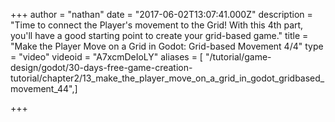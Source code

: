 +++
author = "nathan"
date = "2017-06-02T13:07:41.000Z"
description = "Time to connect the Player's movement to the Grid! With this 4th part, you'll have a good starting point to create your grid-based game."
title = "Make the Player Move on a Grid in Godot: Grid-based Movement 4/4"
type = "video"
videoid = "A7xcmDeIoLY"
aliases = [ "/tutorial/game-design/godot/30-days-free-game-creation-tutorial/chapter2/13_make_the_player_move_on_a_grid_in_godot_gridbased_movement_44",]

+++